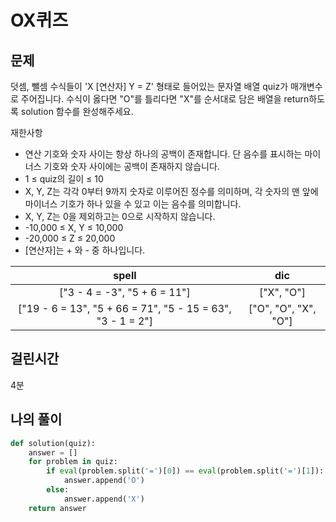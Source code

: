 # OX퀴즈
## 문제
덧셈, 뺄셈 수식들이 'X [연산자] Y = Z' 형태로 들어있는 문자열 배열 quiz가 매개변수로 주어집니다. 수식이 옳다면 "O"를 틀리다면 "X"를 순서대로 담은 배열을 return하도록 solution 함수를 완성해주세요.

재한사항
- 연산 기호와 숫자 사이는 항상 하나의 공백이 존재합니다. 단 음수를 표시하는 마이너스 기호와 숫자 사이에는 공백이 존재하지 않습니다.
- 1 ≤ quiz의 길이 ≤ 10
- X, Y, Z는 각각 0부터 9까지 숫자로 이루어진 정수를 의미하며, 각 숫자의 맨 앞에 마이너스 기호가 하나 있을 수 있고 이는 음수를 의미합니다.
- X, Y, Z는 0을 제외하고는 0으로 시작하지 않습니다.
- -10,000 ≤ X, Y ≤ 10,000
- -20,000 ≤ Z ≤ 20,000
- [연산자]는 + 와 - 중 하나입니다.



|spell|dic|
|:---:|:---:|
|["3 - 4 = -3", "5 + 6 = 11"]	| ["X", "O"] |
|["19 - 6 = 13", "5 + 66 = 71", "5 - 15 = 63", "3 - 1 = 2"]|["O", "O", "X", "O"]|

## 걸린시간
4분
## 나의 풀이
```python
def solution(quiz):
    answer = []
    for problem in quiz:        
        if eval(problem.split('=')[0]) == eval(problem.split('=')[1]):
            answer.append('O')
        else:
            answer.append('X')
    return answer
```

